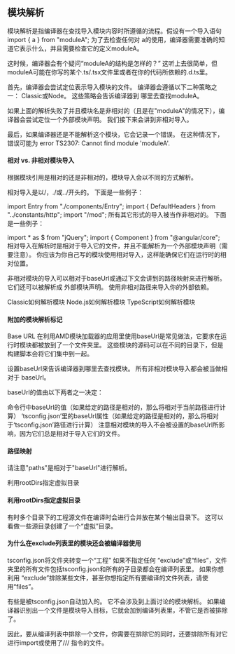 ## 模块解析

模块解析是指编译器在查找导入模块内容时所遵循的流程。假设有一个导入语句 import { a } from "moduleA"; 为了去检查任何对 a的使用，编译器需要准确的知道它表示什么，并且需要检查它的定义moduleA。

这时候，编译器会有个疑问“moduleA的结构是怎样的？” 这听上去很简单，但 moduleA可能在你写的某个.ts/.tsx文件里或者在你的代码所依赖的.d.ts里。

首先，编译器会尝试定位表示导入模块的文件。 编译器会遵循以下二种策略之一： Classic或Node。 这些策略会告诉编译器到 哪里去查找moduleA。

如果上面的解析失败了并且模块名是非相对的（且是在"moduleA"的情况下），编译器会尝试定位一个外部模块声明。 我们接下来会讲到非相对导入。

最后，如果编译器还是不能解析这个模块，它会记录一个错误。 在这种情况下，错误可能为 error TS2307: Cannot find module 'moduleA'.

#### 相对 vs. 非相对模块导入
根据模块引用是相对的还是非相对的，模块导入会以不同的方式解析。

相对导入是以/，./或../开头的。 下面是一些例子：

import Entry from "./components/Entry";
import { DefaultHeaders } from "../constants/http";
import "/mod";
所有其它形式的导入被当作非相对的。 下面是一些例子：

import * as $ from "jQuery";
import { Component } from "@angular/core";
相对导入在解析时是相对于导入它的文件，并且不能解析为一个外部模块声明（需要注意）。 你应该为你自己写的模块使用相对导入，这样能确保它们在运行时的相对位置。

非相对模块的导入可以相对于baseUrl或通过下文会讲到的路径映射来进行解析。 它们还可以被解析成 外部模块声明。 使用非相对路径来导入你的外部依赖。

Classic如何解析模块
Node.js如何解析模块
TypeScript如何解析模块

#### 附加的模块解析标记

Base URL
在利用AMD模块加载器的应用里使用baseUrl是常见做法，它要求在运行时模块都被放到了一个文件夹里。 这些模块的源码可以在不同的目录下，但是构建脚本会将它们集中到一起。

设置baseUrl来告诉编译器到哪里去查找模块。 所有非相对模块导入都会被当做相对于 baseUrl。

baseUrl的值由以下两者之一决定：

命令行中baseUrl的值（如果给定的路径是相对的，那么将相对于当前路径进行计算）
‘tsconfig.json’里的baseUrl属性（如果给定的路径是相对的，那么将相对于‘tsconfig.json’路径进行计算）
注意相对模块的导入不会被设置的baseUrl所影响，因为它们总是相对于导入它们的文件。

#### 路径映射

请注意"paths"是相对于"baseUrl"进行解析。

利用rootDirs指定虚拟目录

#### 利用rootDirs指定虚拟目录

有时多个目录下的工程源文件在编译时会进行合并放在某个输出目录下。 这可以看做一些源目录创建了一个“虚拟”目录。

#### 为什么在exclude列表里的模块还会被编译器使用

tsconfig.json将文件夹转变一个“工程” 如果不指定任何 “exclude”或“files”，文件夹里的所有文件包括tsconfig.json和所有的子目录都会在编译列表里。 如果你想利用 “exclude”排除某些文件，甚至你想指定所有要编译的文件列表，请使用“files”。

有些是被tsconfig.json自动加入的。 它不会涉及到上面讨论的模块解析。 如果编译器识别出一个文件是模块导入目标，它就会加到编译列表里，不管它是否被排除了。

因此，要从编译列表中排除一个文件，你需要在排除它的同时，还要排除所有对它进行import或使用了/// <reference path="..." />指令的文件。